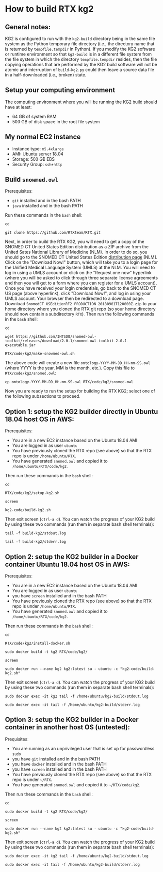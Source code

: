 
# How to build RTX kg2

## General notes:

KG2 is configured to run with the `kg2-build` directory being in the same file
system as the Python temporary file directory (i.e., the directory name that is
returned by `tempfile.tempdir` in Python). If you modify the KG2 software or
runtime environment so that `kg2-build` is in a different file system from the
file system in which the directory `tempfile.tempdir` resides, then the file
copying operations that are performed by the KG2 build software will not be
atomic and interruption of `build-kg2.py` could then leave a source data file in
a half-downloaded (i.e., broken) state.

## Setup your computing environment

The computing environment where you will be running the KG2 build should have
at least:

- 64 GB of system RAM
- 500 GB of disk space in the root file system 

## My normal EC2 instance

- Instance type: `m5.4xlarge` 
- AMI: Ubuntu server 18.04
- Storage: 500 GB EBS
- Security Group: `ssh+http`

## Build `snowmed.owl`

Prerequisites:
- `git` installed and in the bash PATH
- `java` installed and in the bash PATH

Run these commands in the `bash` shell:

    cd
    
    git clone https://github.com/RTXteam/RTX.git
    
Next, in order to build the RTX KG2, you will need to get a copy of the SNOMED
CT United States Edition distribution as a ZIP archive from the United Sates
National Library of Medicine (NLM). In order to do so, you should go to the
SNOMED CT United States Edition
[distribution page](https://www.nlm.nih.gov/healthit/snomedct/us_edition.html)
[NLM]. Click on the "Download Now!" button, which will take you to a login page
for the Unified Medical Language System (UMLS) at the NLM. You will need to log
in using a UMLS account or click on the "Request one now" hyperlink (where you
will be asked to click through three separate license agreements and then you
will get to a form where you can register for a UMLS account). Once you have
received your login credentials, go back to the SNOMED CT US page (above
hyperlink), click "Download Now!", and log in using your UMLS account. Your
browser then be redirected to a download page. Download
`SnomedCT_USEditionRF2_PRODUCTION_20180901T120000Z.zip` to your home directory
where you cloned the RTX git repo (so your home directory should now contain a
subdirectory `RTX`). Then run the following commands in the `bash` shell:

    cd
    
    wget https://github.com/IHTSDO/snomed-owl-toolkit/releases/download/2.0.1/snomed-owl-toolkit-2.0.1-executable.jar
    
    RTX/code/kg2/make-snowmed-owl.sh

The above code will create a new file `ontology-YYYY-MM-DD_HH-mm-SS.owl` (where YYYY
is the year, MM is the month, etc.). Copy this file to `RTX/code/kg2/snomed.owl`:

    cp ontology-YYYY-MM-DD_HH-mm-SS.owl RTX/code/kg2/snomed.owl

Now you are ready to run the setup for building the RTX KG2; select one of the following
subsections to proceed.

## Option 1: setup the KG2 builder directly in Ubuntu 18.04 host OS in AWS:

Prerequisites:
- You are in a new EC2 instance based on the Ubuntu 18.04 AMI
- You are logged in as user `ubuntu`
- You have previously cloned the RTX repo (see above) so that the RTX repo is
under `/home/ubuntu/RTX`.
- You have generated `snomed.owl` and copied it to `/home/ubuntu/RTX/code/kg2`.

Then run these commands in the `bash` shell:

    cd
    
    RTX/code/kg2/setup-kg2.sh
    
    screen
    
    kg2-code/build-kg2.sh

Then exit screen (`ctrl-a d`). You can watch the progress of your KG2 build by using these
two commands (run them in separate bash shell terminals):

    tail -f build-kg2/stdout.log
    
    tail -f build-kg2/stderr.log
    
## Option 2: setup the KG2 builder in a Docker container Ubuntu 18.04 host OS in AWS:

Prerequisites:
- You are in a new EC2 instance based on the Ubuntu 18.04 AMI
- You are logged in as user `ubuntu`
- you have `screen` installed and in the bash PATH
- You have previously cloned the RTX repo (see above) so that the RTX repo is
under `/home/ubuntu/RTX`.
- You have generated `snomed.owl` and copied it to `/home/ubuntu/RTX/code/kg2`.

Then run these commands in the `bash` shell:

    cd
    
    RTX/code/kg2/install-docker.sh
    
    sudo docker build -t kg2 RTX/code/kg2/

    screen
    
    sudo docker run --name kg2 kg2:latest su - ubuntu -c "kg2-code/build-kg2.sh"

Then exit screen (`ctrl-a d`). You can watch the progress of your KG2 build by using these
two commands (run them in separate bash shell terminals):

    sudo docker exec -it kg2 tail -f /home/ubuntu/kg2-build/stdout.log
    
    sudo docker exec -it tail -f /home/ubuntu/kg2-build/stderr.log
    

## Option 3: setup the KG2 builder in a Docker container in another host OS (untested):

Prequisites:
- You are running as an unprivileged user that is set up for passwordless `sudo`
- you have `git` installed and in the bash PATH
- you have `docker` installed and in the bash PATH
- you have `screen` installed and in the bash PATH
- You have previously cloned the RTX repo (see above) so that the RTX repo is
under `~/RTX`.
- You have generated `snomed.owl` and copied it to `~/RTX/code/kg2`.

Then run these commands in the `bash` shell:

    cd
    
    sudo docker build -t kg2 RTX/code/kg2/
    
    screen

    sudo docker run --name kg2 kg2:latest su - ubuntu -c "kg2-code/build-kg2.sh"

Then exit screen (`ctrl-a d`). You can watch the progress of your KG2 build by using these
two commands (run them in separate bash shell terminals):

    sudo docker exec -it kg2 tail -f /home/ubuntu/kg2-build/stdout.log
    
    sudo docker exec -it tail -f /home/ubuntu/kg2-build/stderr.log
    

